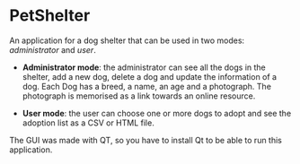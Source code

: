 # PetShelter
An application for a dog shelter that can be used in two modes: *administrator* and *user*.

- **Administrator mode**: the administrator can see all the dogs in the shelter, add a new dog, delete a dog and update the information of a dog. Each Dog has a breed, a name, an age and a photograph. The photograph is memorised as a link towards an online resource.

- **User mode**: the user can choose one or more dogs to adopt and see the adoption list as a CSV or HTML file.

The GUI was made with QT, so you have to install Qt to be able to run this application.
